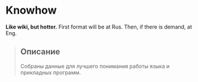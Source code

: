 # Knowhow
**Like wiki, but hotter.**
First format will be at Rus.
Then, if there is demand, at Eng.

>## Описание
>Собраны данные для лучшего понимания работы языка и прикладных программ.
